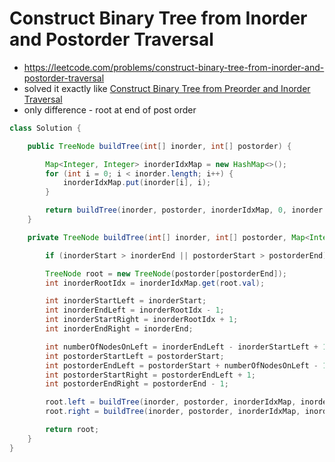 # Construct Binary Tree from Inorder and Postorder Traversal

- https://leetcode.com/problems/construct-binary-tree-from-inorder-and-postorder-traversal
- solved it exactly like [Construct Binary Tree from Preorder and Inorder Traversal](./Construct%20Binary%20Tree%20from%20Preorder%20and%20Inorder%20Traversal.md)
- only difference - root at end of post order

```java
class Solution {

    public TreeNode buildTree(int[] inorder, int[] postorder) {

        Map<Integer, Integer> inorderIdxMap = new HashMap<>();
        for (int i = 0; i < inorder.length; i++) {
            inorderIdxMap.put(inorder[i], i);
        }

        return buildTree(inorder, postorder, inorderIdxMap, 0, inorder.length - 1, 0, postorder.length - 1);
    }

    private TreeNode buildTree(int[] inorder, int[] postorder, Map<Integer, Integer> inorderIdxMap, int inorderStart, int inorderEnd, int postorderStart, int postorderEnd) {

        if (inorderStart > inorderEnd || postorderStart > postorderEnd) return null;

        TreeNode root = new TreeNode(postorder[postorderEnd]);
        int inorderRootIdx = inorderIdxMap.get(root.val);

        int inorderStartLeft = inorderStart;
        int inorderEndLeft = inorderRootIdx - 1;
        int inorderStartRight = inorderRootIdx + 1;
        int inorderEndRight = inorderEnd;

        int numberOfNodesOnLeft = inorderEndLeft - inorderStartLeft + 1;
        int postorderStartLeft = postorderStart;
        int postorderEndLeft = postorderStart + numberOfNodesOnLeft - 1;
        int postorderStartRight = postorderEndLeft + 1;
        int postorderEndRight = postorderEnd - 1;

        root.left = buildTree(inorder, postorder, inorderIdxMap, inorderStartLeft, inorderEndLeft, postorderStartLeft, postorderEndLeft);
        root.right = buildTree(inorder, postorder, inorderIdxMap, inorderStartRight, inorderEndRight, postorderStartRight, postorderEndRight);

        return root;
    }
}
```
